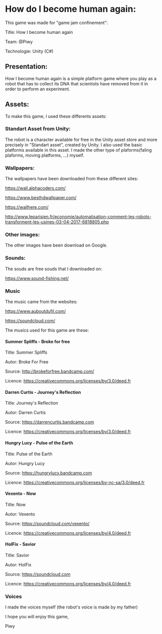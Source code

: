 # How do I become human again:
This game was made for "game jam confinement":

Title: How I become human again

Team: @Piwy

Technologie: Unity (C#)
## Presentation:
How I become human again is a simple platform game where you play as a robot that has to collect its DNA that scientists have removed from it in order to perform an experiment. 
## Assets:
To make this game, I used these differents assets:
### Standart Asset from Unity:
The robot is a character available for free in the Unity asset store and more precisely in "Standart asset", created by Unity. I also used the basic platforms available in this asset. I made the other type of plaforms(faling plaforms, moving platforms, ...) myself.
### Wallpapers:
The wallpapers have been downloaded from these different sites:

https://wall.alphacoders.com/

https://www.besthdwallpaper.com/

https://wallhere.com/

http://www.leparisien.fr/economie/automatisation-comment-les-robots-transforment-les-usines-03-04-2017-6818805.php
### Other images:
The other images have been download on Google.
### Sounds:
The souds are free souds that I downloaded on:

https://www.sound-fishing.net/
### Music
The music came from the websites:

https://www.auboutdufil.com/

https://soundcloud.com/

The musics used for this game are these:
#### Summer Spliffs - Broke for free
Title:  Summer Spliffs

Autor: Broke For Free

Source: http://brokeforfree.bandcamp.com/

Licence: https://creativecommons.org/licenses/by/3.0/deed.fr
#### Darren Curtis - Journey's Reflection
Title:  Journey's Reflection

Autor: Darren Curtis

Source: https://darrencurtis.bandcamp.com

Licence: https://creativecommons.org/licenses/by/3.0/deed.fr
#### Hungry Lucy - Pulse of the Earth
Title:  Pulse of the Earth

Autor: Hungry Lucy

Source: https://hungrylucy.bandcamp.com

Licence: https://creativecommons.org/licenses/by-nc-sa/3.0/deed.fr
#### Vexento - Now
Title:  Now

Autor: Vexento

Source: https://soundcloud.com/vexento/

Licence: https://creativecommons.org/licenses/by/4.0/deed.fr
#### HolFix - Savior
Title:  Savior

Autor: HolFix

Source: https://soundcloud.com

Licence: https://creativecommons.org/licenses/by/4.0/deed.fr

### Voices
I made the voices myself (the robot's voice is made by my father)

I hope you will enjoy this game,

Piwy
